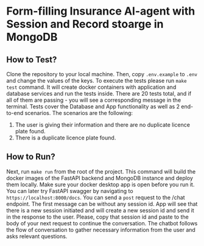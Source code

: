 # Form-filling Insurance AI-agent with Session and Record stoarge in MongoDB

## How to Test?
Clone the repository to your local machine. Then, copy `.env.example` to `.env` and change the values of the keys. 
To execute the tests please run `make test` command. It will create docker containers with application and database services and run the tests inside.
There are 20 tests total, and if all of them are passing - you will see a corresponding message in the terminal. Tests cover the Database and App functionality as well as 2 end-to-end scenarios. The scenarios are the following:
1. The user is giving their information and there are no duplicate licence plate found.
2. There is a duplicate licence plate found.

## How to Run?
Next, run `make run` from the root of the project. This command will build the docker images of the FastAPI backend and MongoDB instance and deploy them locally. Make sure your docker desktop app is open before you run it.
You can later try FastAPI swagger by navigating to `https://localhost:8000/docs`. You can send a `post` request to the /chat endpoint. The first message can be without any session id. 
App will see that there is a new session initiated and will create a new session id and send it in the response to the user. Please, copy that session id and paste to the body of your next request to continue the conversation. The chatbot follows the flow of conversation to gather necessary information from the user and asks relevant questions.
